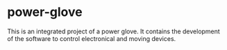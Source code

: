 # power-glove
This is an integrated project of a power glove. It contains the development of the software to control electronical and moving devices.

